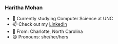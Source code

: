### Haritha Mohan

- 🌱 Currently studying Computer Science at UNC
- 📫 Check out my [LinkedIn](https://www.linkedin.com/in/harithamohan/) 
- 🌳 From: Charlotte, North Carolina
- 😄 Pronouns: she/her/hers
